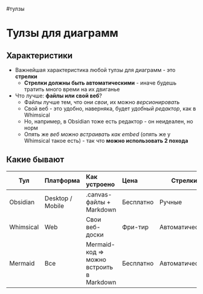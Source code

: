 #тулзы

# Тулзы для диаграмм

## Характеристики

- Важнейшая характеристика любой тулзы для диаграмм - это **стрелки**
	- **Стрелки должны быть автоматическими** - иначе будешь тратить много времи на их двиганье
- Что лучше: **файлы или свой веб**?
	- Файлы лучше тем, что они *свои*, их можно *версионировать*
	- Свой веб - это удобно, наверняка, будет *удобный редактор*, как в Whimsical
	- Но, например, в Obsidian тоже есть редактор - он неидеален, но норм
	- Опять же *веб можно встраивать как embed* (опять же у Whimsical такое есть) - так что **можно использовать 2 похода**

## Какие бывают

| Тул       | Платформа        | Как устроено                                      | Цена      | Стрелки        |
| --------- |:---------------- |:------------------------------------------------- |:--------- | -------------- |
| Obsidian  | Desktop / Mobile | .canvas-файлы + Markdown                          | Бесплатно | Ручные         |
| Whimsical | Web              | Свои веб-доски                                    | Фри-тир   | Автоматические |
| Mermaid   | Все              | Mermaid-код => можно встроить в Markdown          | Бесплатно | Автоматические |
